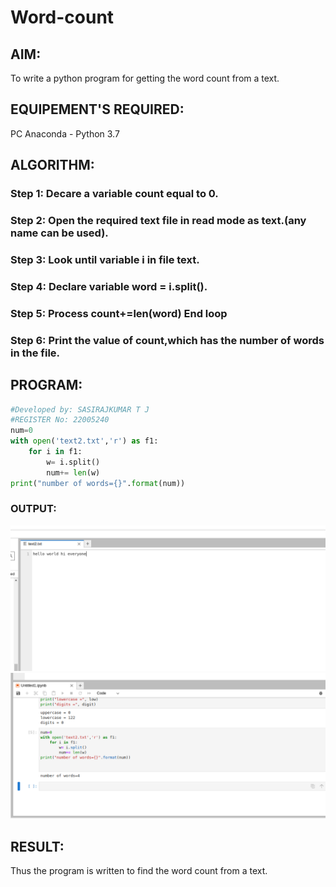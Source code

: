 # Word-count
## AIM:
To write a python program for getting the word count from a text.
## EQUIPEMENT'S REQUIRED: 
PC
Anaconda - Python 3.7
## ALGORITHM: 
### Step 1: Decare a variable count equal to 0.

### Step 2: Open the required text file in read mode as text.(any name can be used).
 
### Step 3: Look until variable i in file text.

### Step 4:  Declare variable word = i.split().

### Step 5: Process count+=len(word) End loop

### Step 6: Print the value of count,which has the number of words in the file.

## PROGRAM:
``` python
#Developed by: SASIRAJKUMAR T J
#REGISTER No: 22005240
num=0
with open('text2.txt','r') as f1:
    for i in f1:
        w= i.split()
        num+= len(w)
print("number of words={}".format(num))
```
        
### OUTPUT:
![OUTPUT](outrun.png)
![OUTPUT](outdone.png)


## RESULT:
Thus the program is written to find the word count from a text.

